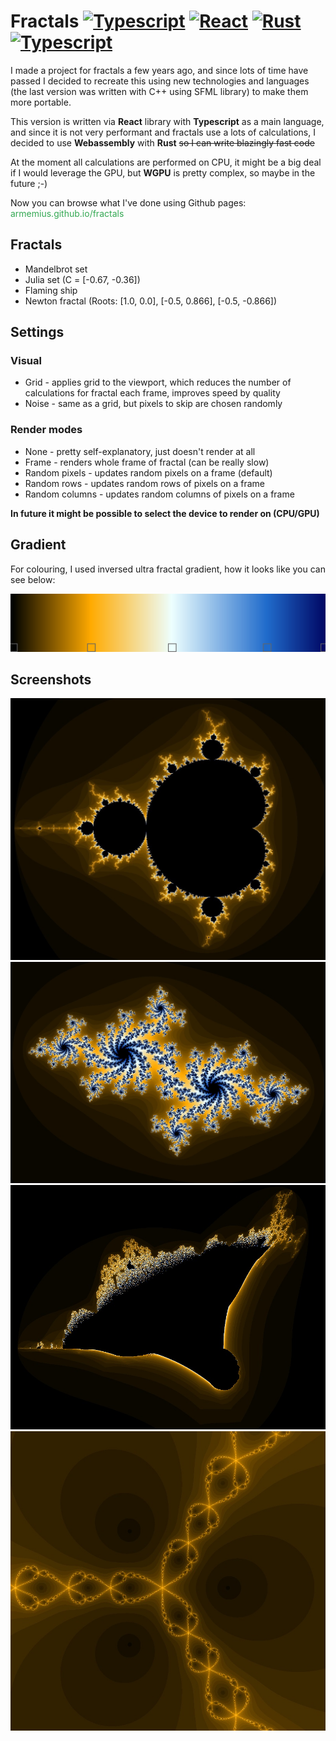 # Fractals <a href="https://www.typescriptlang.org/" title="Typescript"><img src="https://github.com/get-icon/geticon/raw/master/icons/typescript-icon.svg" alt="Typescript" width="21px" height="21px"></a> <a href="https://reactjs.org/" title="React"><img src="https://github.com/get-icon/geticon/raw/master/icons/react.svg" alt="React" width="21px" height="21px"></a> <a href="https://www.rust-lang.org/" title="Rust"><img src="https://github.com/get-icon/geticon/raw/master/icons/rust.svg" alt="Rust" width="21px" height="21px"></a> <a href="https://webassembly.org/" title="Wasm"><img src="https://github.com/get-icon/geticon/raw/master/icons/webassembly.svg" alt="Typescript" width="21px" height="21px"></a>
I made a project for fractals a few years ago, and since lots of time have passed I decided to recreate this using new technologies and languages (the last version was written with C++ using SFML library) to make them more portable. 

This version is written via <b>React</b> library with <b>Typescript</b> as a main language, and since it is not very performant and fractals use a lots of calculations, I decided to use <b>Webassembly</b> with <b>Rust</b> <strike>so I can write blazingly fast code</strike>

At the moment all calculations are performed on CPU, it might be a big deal if I would leverage the GPU, but <b>WGPU</b> is pretty complex, so maybe in the future ;-)

Now you can browse what I've done using Github pages:<br>
<a href="https://armemius.github.io/fractals/" style="text-decoration: none; color: #34a853">armemius.github.io/fractals</a>

## Fractals
* Mandelbrot set
* Julia set (C = [-0.67, -0.36])
* Flaming ship
* Newton fractal (Roots: [1.0, 0.0], [-0.5, 0.866], [-0.5, -0.866])

## Settings
### Visual
* Grid - applies grid to the viewport, which reduces the number of calculations for fractal each frame, improves speed by quality
* Noise - same as a grid, but pixels to skip are chosen randomly
### Render modes
* None - pretty self-explanatory, just doesn't render at all
* Frame - renders whole frame of fractal (can be really slow)
* Random pixels - updates random pixels on a frame (default)
* Random rows - updates random rows of pixels on a frame
* Random columns - updates random columns of pixels on a frame

<b>In future it might be possible to select the device to render on (CPU/GPU)</b>

## Gradient
For colouring, I used inversed ultra fractal gradient, how it looks like you can see below:

<img src="./img/gradient.png" alt="Gradient">

## Screenshots
<img src="./img/mandelbrot_set.jpg" alt="Mandelbrot set">
<img src="./img/julia_set.jpg" alt="Julia set">
<img src="./img/flaming_ship.jpg" alt="Flaming ship">
<img src="./img/newton_fractal.jpg" alt="Newton fractal">